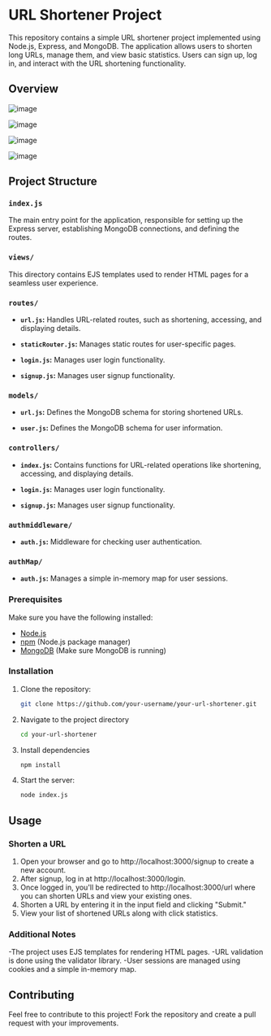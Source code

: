 # URL Shortener Project

This repository contains a simple URL shortener project implemented using Node.js, Express, and MongoDB. The application allows users to shorten long URLs, manage them, and view basic statistics. Users can sign up, log in, and interact with the URL shortening functionality.


## Overview
![image](https://github.com/sarjeetsingh-tech/url-shortner/assets/104495979/a769b71a-8853-4bcb-b6de-0b30049cf5e3)

![image](https://github.com/sarjeetsingh-tech/url-shortner/assets/104495979/ba5fed73-eac7-4de0-aa03-a63411b51263)

![image](https://github.com/sarjeetsingh-tech/url-shortner/assets/104495979/2d69c812-b3ba-4c92-95c3-9bd765c1f53b)

![image](https://github.com/sarjeetsingh-tech/url-shortner/assets/104495979/49d72c0b-fe8f-4602-bb3e-6127b101777f)


## Project Structure

### `index.js`

The main entry point for the application, responsible for setting up the Express server, establishing MongoDB connections, and defining the routes.

### `views/`

This directory contains EJS templates used to render HTML pages for a seamless user experience.

### `routes/`

- **`url.js`:**
  Handles URL-related routes, such as shortening, accessing, and displaying details.

- **`staticRouter.js`:**
  Manages static routes for user-specific pages.

- **`login.js`:**
  Manages user login functionality.

- **`signup.js`:**
  Manages user signup functionality.

### `models/`

- **`url.js`:**
  Defines the MongoDB schema for storing shortened URLs.

- **`user.js`:**
  Defines the MongoDB schema for user information.

### `controllers/`

- **`index.js`:**
  Contains functions for URL-related operations like shortening, accessing, and displaying details.

- **`login.js`:**
  Manages user login functionality.

- **`signup.js`:**
  Manages user signup functionality.

### `authmiddleware/`

- **`auth.js`:**
  Middleware for checking user authentication.

### `authMap/`

- **`auth.js`:**
  Manages a simple in-memory map for user sessions.

### Prerequisites

Make sure you have the following installed:

- [Node.js](https://nodejs.org/)
- [npm](https://www.npmjs.com/) (Node.js package manager)
- [MongoDB](https://www.mongodb.com/try/download/community) (Make sure MongoDB is running)

### Installation

1. Clone the repository:
   ```bash
   git clone https://github.com/your-username/your-url-shortener.git
   ```
2. Navigate to the project directory
   ```bash
   cd your-url-shortener
   ```
3. Install dependencies
   ```bash
   npm install
   ```
4. Start the server: 
   ```bash
   node index.js
   ```
## Usage

### Shorten a URL
1. Open your browser and go to http://localhost:3000/signup to create a new account.
2. After signup, log in at http://localhost:3000/login.
3. Once logged in, you'll be redirected to http://localhost:3000/url where you can shorten URLs and view your existing ones.
4. Shorten a URL by entering it in the input field and clicking "Submit."
5. View your list of shortened URLs along with click statistics.

### Additional Notes
-The project uses EJS templates for rendering HTML pages.
-URL validation is done using the validator library.
-User sessions are managed using cookies and a simple in-memory map.

## Contributing
Feel free to contribute to this project! Fork the repository and create a pull request with your improvements.


   
